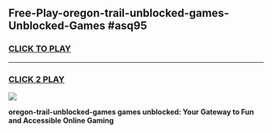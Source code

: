 
## Free-Play-oregon-trail-unblocked-games-Unblocked-Games #asq95
<h3>
<a href="https://news.freeplayer.one?title=oregon-trail-unblocked-games&ref=8M">CLICK TO PLAY</a></h3>
<hr>

<h3>
<a href="https://news.freeplayer.one?title=oregon-trail-unblocked-games&ref=8M">CLICK 2 PLAY</a>
  
</h3>

<a href="https://news.freeplayer.one?title=oregon-trail-unblocked-games&ref=8M"><img src="https://clearcache.store/games.png"></a>


**oregon-trail-unblocked-games games unblocked: Your Gateway to Fun and Accessible Online Gaming**
